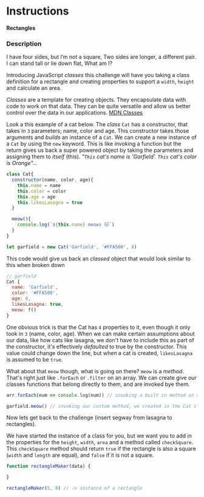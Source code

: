 # Instructions  

**Rectangles**

### Description

I have four sides, but I’m not a square, Two sides are longer, a different pair. I can stand tall or lie down flat, What am I?

Introducing JavaScript *classes* this challenge will have you taking a class definition for a rectangle and creating properties to support a `width`, `height` and calculate an area.

*Classes* are a template for creating objects. They encapsulate data with code to work on that data. They can be quite versatile and allow us better control over the data in our applications.
[MDN Classes](https://developer.mozilla.org/en-US/docs/Web/JavaScript/Reference/Classes)

Look a this example of a cat below. The *class* `Cat` has a constructor, that takes in `3` parameters; name, color and age. This constructor takes those arguments and *builds* an instance of a `Cat`. We can create a new instance of a `Cat` by using the `new` keyword. This is like invoking a function but the return gives us back a super powered object by taking the parameters and assigning them to *itself* (this). *"`This` cat's name is 'Garfield'. `This` cat's color is Orange"...*

```js
class Cat{
  constructor(name, color, age){
    this.name = name
    this.color = color
    this.age = age
    this.likesLasagna = true
  }

  meow(){
    console.log(`${this.name} meows 🐱`)
  }
}

let garfield = new Cat('Garfield', '#FFA500', 8)

```

This code would give us back an *classed* object that would look similar to this when broken down

```js
// garfield
Cat {
  name: 'Garfield',
  color: '#FFA500',
  age: 8,
  likesLasagna: true,
  meow: f()
}

```

One obvious trick is that the Cat has `4` properties to it, even though it only took in `3` (name, color, age). When we can make certain assumptions about our data, like how cats like lasagna, we don't have to include this as part of the constructor, it's effectively *defaulted* to true by the constructor. This value could change down the line, but when a cat is created, `likesLasagna` is assumed to be `true`.

What about that `meow` though, what is going on there? `meow` is a *method*. That's right just like `.forEach` or `.filter` on an array. We can create give our classes functions that belong directly to them, and are invoked bye them.

```js
arr.forEach(num => console.log(num)) // invoking a built in method on arrays

garfield.meow() // invoking our custom method, we created in the Cat class
```
Now lets get back to the challenge (insert segway from lasagna to rectangles).

We have started the instance of a class for you, but we want you to add in the properties for the `height`, `width`, `area` and a method called `checkSquare`. This `checkSquare` method should return `true` if the rectangle is also a square (`width` and `length` are equal), and `false` if it is not a square.

```js
function rectangleMaker(data) {

}

rectangleMaker(5, 8) // -> instance of a rectangle
```
